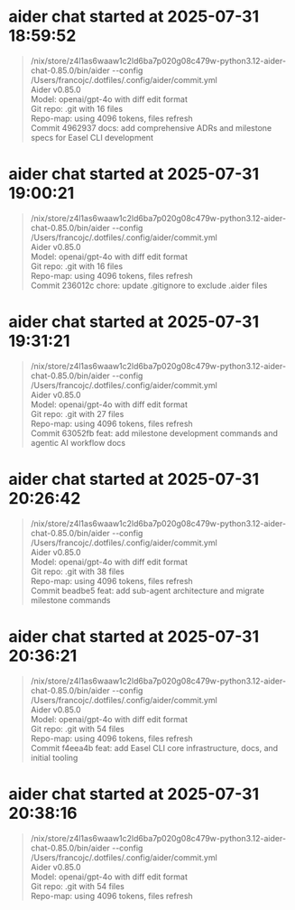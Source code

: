 
# aider chat started at 2025-07-31 18:59:52

> /nix/store/z4l1as6waaw1c2ld6ba7p020g08c479w-python3.12-aider-chat-0.85.0/bin/aider --config /Users/francojc/.dotfiles/.config/aider/commit.yml  
> Aider v0.85.0  
> Model: openai/gpt-4o with diff edit format  
> Git repo: .git with 16 files  
> Repo-map: using 4096 tokens, files refresh  
> Commit 4962937 docs: add comprehensive ADRs and milestone specs for Easel CLI development  

# aider chat started at 2025-07-31 19:00:21

> /nix/store/z4l1as6waaw1c2ld6ba7p020g08c479w-python3.12-aider-chat-0.85.0/bin/aider --config /Users/francojc/.dotfiles/.config/aider/commit.yml  
> Aider v0.85.0  
> Model: openai/gpt-4o with diff edit format  
> Git repo: .git with 16 files  
> Repo-map: using 4096 tokens, files refresh  
> Commit 236012c chore: update .gitignore to exclude .aider files  

# aider chat started at 2025-07-31 19:31:21

> /nix/store/z4l1as6waaw1c2ld6ba7p020g08c479w-python3.12-aider-chat-0.85.0/bin/aider --config /Users/francojc/.dotfiles/.config/aider/commit.yml  
> Aider v0.85.0  
> Model: openai/gpt-4o with diff edit format  
> Git repo: .git with 27 files  
> Repo-map: using 4096 tokens, files refresh  
> Commit 63052fb feat: add milestone development commands and agentic AI workflow docs  

# aider chat started at 2025-07-31 20:26:42

> /nix/store/z4l1as6waaw1c2ld6ba7p020g08c479w-python3.12-aider-chat-0.85.0/bin/aider --config /Users/francojc/.dotfiles/.config/aider/commit.yml  
> Aider v0.85.0  
> Model: openai/gpt-4o with diff edit format  
> Git repo: .git with 38 files  
> Repo-map: using 4096 tokens, files refresh  
> Commit beadbe5 feat: add sub-agent architecture and migrate milestone commands  

# aider chat started at 2025-07-31 20:36:21

> /nix/store/z4l1as6waaw1c2ld6ba7p020g08c479w-python3.12-aider-chat-0.85.0/bin/aider --config /Users/francojc/.dotfiles/.config/aider/commit.yml  
> Aider v0.85.0  
> Model: openai/gpt-4o with diff edit format  
> Git repo: .git with 54 files  
> Repo-map: using 4096 tokens, files refresh  
> Commit f4eea4b feat: add Easel CLI core infrastructure, docs, and initial tooling  

# aider chat started at 2025-07-31 20:38:16

> /nix/store/z4l1as6waaw1c2ld6ba7p020g08c479w-python3.12-aider-chat-0.85.0/bin/aider --config /Users/francojc/.dotfiles/.config/aider/commit.yml  
> Aider v0.85.0  
> Model: openai/gpt-4o with diff edit format  
> Git repo: .git with 54 files  
> Repo-map: using 4096 tokens, files refresh  
